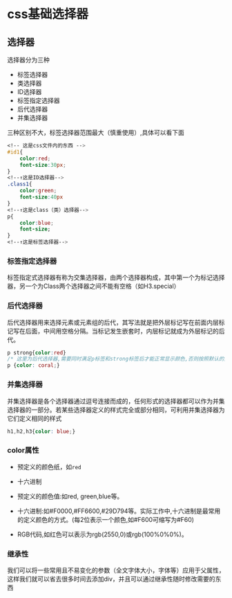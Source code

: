 # css基础选择器

## 选择器

选择器分为三种

- 标签选择器
- 类选择器
- ID选择器
- 标签指定选择器
- 后代选择器
- 并集选择器

三种区别不大，标签选择器范围最大（慎重使用）,具体可以看下面

```css
<!-- 这是css文件内的东西 -->
#id1{
	color:red;
	font-size:30px;
}
<!--↑这是ID选择器-->
.class1{
	color:green;
	font-size:40px
}
<!--↑这是class（类）选择器-->
p{
	color:blue;
	font-size;
}
<!--↑这是标签选择器-->
```

### 标签指定选择器

标签指定式选择器有称为交集选择器，由两个选择器构成，其中第一个为标记选择器，另一个为Class两个选择器之间不能有空格（如H3.special）

### 后代选择器

后代选择器用来选择元素或元素组的后代，其写法就是把外层标记写在前面内层标记写在后面，中间用空格分隔。当标记发生嵌套时，内层标记就成为外层标记的后代。

```css
p strong{color:red}
/* 这里为后代选择器,需要同时满足p标签和strong标签后才能正常显示颜色,否则按照默认的方法选择 */
p {color: coral;}
```



### 并集选择器

并集选择器是各个选择器通过逗号连接而成的，任何形式的选择器都可以作为并集选择器的一部分。若某些选择器定义的样式完全或部分相同，可利用并集选择器为它们定义相同的样式

```css
h1,h2,h3{color: blue;}
```



### color属性

- 预定义的颜色纸，如`red`
- 十六进制

- 预定义的颜色值:如red, green,blue等。
- 十六进制:如#F0000,#FF6600,#29D794等。实际工作中,十六进制是最常用的定义颜色的方式。(每2位表示一个颜色,如#F600可缩写为#F60)
- RGB代码,如红色可以表示为rgb(2550,0)或rgb(100%0%0%)。

### 继承性

我们可以将一些常用且不易变化的参数（全文字体大小，字体等）应用于父属性，这样我们就可以省去很多时间去添加div，并且可以通过继承性随时修改需要的东西

